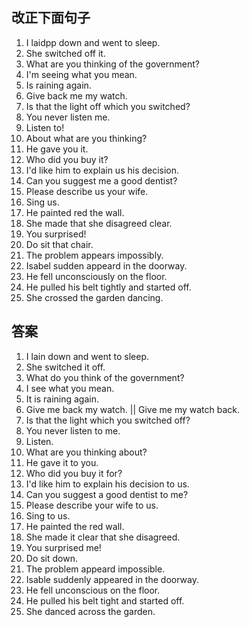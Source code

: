 ## 改正下面句子
1. I laidpp down and went to sleep.
2. She switched off it.
3. What are you thinking of the government?
4. I'm seeing what you mean.
5. Is raining again.
6. Give back me my watch.
7. Is that the light off which you switched?
8. You never listen me.
9. Listen to!
10. About what are you thinking?
11. He gave you it.
12. Who did you buy it?
13. I'd like him to explain us his decision.
14. Can you suggest me a good dentist?
15. Please describe us your wife.
16. Sing us.
17. He painted red the wall.
18. She made that she disagreed clear.
19. You surprised!
20. Do sit that chair.
21. The problem appears impossibly.
22. Isabel sudden appeard in the doorway.
23. He fell unconsciously on the floor.
24. He pulled his belt tightly and started off.
25. She crossed the garden dancing.

## 答案
1. I lain down and went to sleep.
2. She switched it off.
3. What do you think of the government?
4. I see what you mean.
5. It is raining again.
6. Give me back my watch. || Give me my watch back.
7. Is that the light which you switched off?
8. You never listen to me.
9. Listen.
10. What are you thinking about?
11. He gave it to you.
12. Who did you buy it for?
13. I'd like him to explain his decision to us.
14. Can you suggest a good dentist to me?
15. Please describe your wife to us.
16. Sing to us.
17. He painted the red wall.
18. She made it clear that she disagreed.
19. You surprised me!
20. Do sit down.
21. The problem appeard impossible.
22. Isable suddenly appeared in the doorway.
23. He fell unconscious on the floor.
24. He pulled his belt tight and started off.
25. She danced across the garden.
